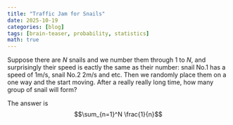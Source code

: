 ```yaml
---
title: "Traffic Jam for Snails"
date: 2025-10-19
categories: [blog]
tags: [brain-teaser, probability, statistics]
math: true
---
```

<!-- Load MathJax -->
<script src="https://cdn.jsdelivr.net/npm/mathjax@3/es5/tex-mml-chtml.js"></script>

Suppose there are $N$ snails and we number them through 1 to $N$, and surprisingly their speed is eactly the same as their number: snail No.1 has a speed of 1m/s, snail No.2 2m/s and etc. Then we randomly place them on a one way and the start moving. After a really really long time, how many group of snail will form?

The answer is $$\sum_{n=1}^N \frac{1}{n}$$
